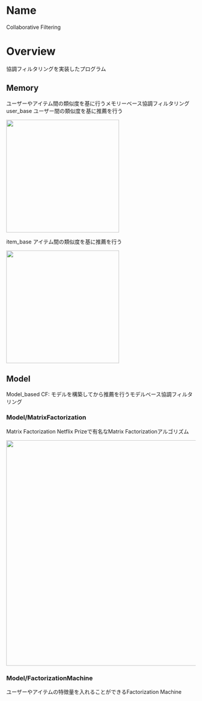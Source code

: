 # Name

Collaborative Filtering

# Overview

協調フィルタリングを実装したプログラム

## Memory

ユーザーやアイテム間の類似度を基に行うメモリーベース協調フィルタリング
user_base ユーザー間の類似度を基に推薦を行う

<img src="https://github.com/Hiroki6/Collaborative-Filtering/blob/master/images/userbase.png" width="300">

item_base アイテム間の類似度を基に推薦を行う

<img src="https://github.com/Hiroki6/Collaborative-Filtering/blob/master/images/itembase.png" width="300">

## Model

Model_based CF: モデルを構築してから推薦を行うモデルベース協調フィルタリング

### Model/MatrixFactorization

Matrix Factorization Netflix Prizeで有名なMatrix Factorizationアルゴリズム

<img src="https://github.com/Hiroki6/Collaborative-Filtering/blob/master/images/MF_kai1.png" width="600">

### Model/FactorizationMachine

ユーザーやアイテムの特徴量を入れることができるFactorization Machine

